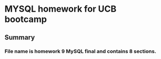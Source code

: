 # MYSQL homework for UCB bootcamp

## Summary

### File name is homework 9 MySQL final and contains 8 sections. 

